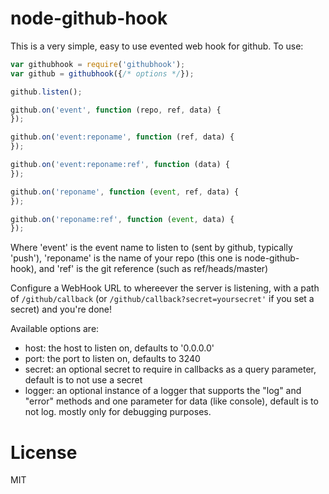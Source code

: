 node-github-hook
================

This is a very simple, easy to use evented web hook for github. To use:

```javascript
var githubhook = require('githubhook');
var github = githubhook({/* options */});

github.listen();

github.on('event', function (repo, ref, data) {
});

github.on('event:reponame', function (ref, data) {
});

github.on('event:reponame:ref', function (data) {
});

github.on('reponame', function (event, ref, data) {
});

github.on('reponame:ref', function (event, data) {
});
```

Where 'event' is the event name to listen to (sent by github, typically 'push'), 'reponame' is the name of your repo (this one is node-github-hook), and 'ref' is the git reference (such as ref/heads/master)

Configure a WebHook URL to whereever the server is listening, with a path of ```/github/callback``` (or ```/github/callback?secret=yoursecret'``` if you set a secret) and you're done!

Available options are:

* host: the host to listen on, defaults to '0.0.0.0'
* port: the port to listen on, defaults to 3240
* secret: an optional secret to require in callbacks as a query parameter, default is to not use a secret
* logger: an optional instance of a logger that supports the "log" and "error" methods and one parameter for data (like console), default is to not log. mostly only for debugging purposes.

License
=======

MIT
